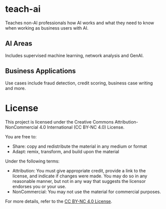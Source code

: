 # teach-ai
Teaches non-AI professionals how AI works and what they need to know when working as business users with AI.

## AI Areas
Includes supervised machine learning, network analysis and GenAI.

## Business Applications
Use cases include fraud detection, credit scoring, business case writing and more.

# License

This project is licensed under the Creative Commons Attribution-NonCommercial 4.0 International (CC BY-NC 4.0) License. 

You are free to:
- Share: copy and redistribute the material in any medium or format
- Adapt: remix, transform, and build upon the material

Under the following terms:
- Attribution: You must give appropriate credit, provide a link to the license, and indicate if changes were made. You may do so in any reasonable manner, but not in any way that suggests the licensor endorses you or your use.
- NonCommercial: You may not use the material for commercial purposes.

For more details, refer to the [CC BY-NC 4.0 License](https://creativecommons.org/licenses/by-nc/4.0/).


